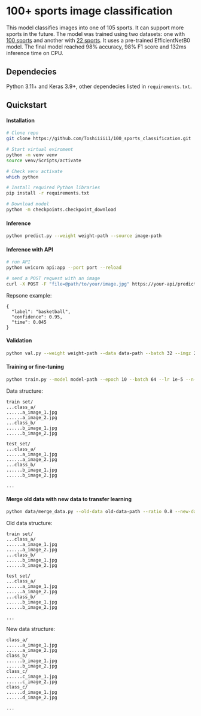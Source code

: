 # 100+ sports image classification

This model classifies images into one of 105 sports. It can support more sports in the future. The model was trained using two datasets: one with [100 sports](https://www.kaggle.com/datasets/gpiosenka/sports-classification) and another with [22 sports](https://www.kaggle.com/datasets/rishikeshkonapure/sports-image-dataset). It uses a pre-trained EfficientNetB0 model. The final model reached 98% accuracy, 98% F1 score and 132ms inference time on CPU.

## Dependecies

Python 3.11+ and Keras 3.9+, other dependecies listed in `requirements.txt`.

## Quickstart

#### Installation

```bash
# Clone repo
git clone https://github.com/Toshiiiii1/100_sports_classification.git

# Start virtual eviroment
python -m venv venv
source venv/Scripts/activate

# Check venv activate
which python

# Install required Python libraries
pip install -r requirements.txt

# Download model
python -m checkpoints.checkpoint_download
```

#### Inference
```bash
python predict.py --weight weight-path --source image-path
```

#### Inference with API
```bash
# run API
python uvicorn api:app --port port --reload

# send a POST request with an image
curl -X POST -F "file=@path/to/your/image.jpg" https://your-api/predict
```

Repsone example:
```
{
  "label": "basketball",
  "confidence": 0.95,
  "time": 0.045
}
```

#### Validation

```bash
python val.py --weight weight-path --data data-path --batch 32 --imgz 224
```

#### Training or fine-tuning

```bash
python train.py --model model-path --epoch 10 --batch 64 --lr 1e-5 --n-classes 105 --train-path train-path --test-path test-path --valid-path valid-path
```

Data structure:

```
train set/
...class_a/
......a_image_1.jpg
......a_image_2.jpg
...class_b/
......b_image_1.jpg
......b_image_2.jpg

test set/
...class_a/
......a_image_1.jpg
......a_image_2.jpg
...class_b/
......b_image_1.jpg
......b_image_2.jpg

...
```

#### Merge old data with new data to transfer learning

```bash
python data/merge_data.py --old-data old-data-path --ratio 0.8 --new-data new-data-path --save save-path
```

Old data structure:

```
train set/
...class_a/
......a_image_1.jpg
......a_image_2.jpg
...class_b/
......b_image_1.jpg
......b_image_2.jpg

test set/
...class_a/
......a_image_1.jpg
......a_image_2.jpg
...class_b/
......b_image_1.jpg
......b_image_2.jpg

...
```

New data structure:

```
class_a/
......a_image_1.jpg
......a_image_2.jpg
class_b/
......b_image_1.jpg
......b_image_2.jpg
class_c/
......c_image_1.jpg
......c_image_2.jpg
class_c/
......d_image_1.jpg
......d_image_2.jpg

...
```